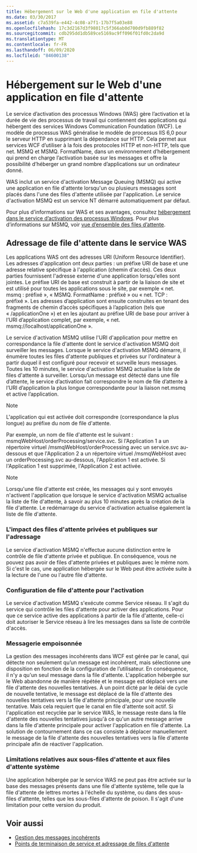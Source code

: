 ```yaml
---
title: Hébergement sur le Web d'une application en file d'attente
ms.date: 03/30/2017
ms.assetid: c7a539fa-e442-4c08-a7f1-17b7f5a03e88
ms.openlocfilehash: 17c3d2167d3f98017c5f366ab0d700d9fb889f82
ms.sourcegitcommit: cdb295dd1db589ce5169ac9ff096f01fd0c2da9d
ms.translationtype: MT
ms.contentlocale: fr-FR
ms.lasthandoff: 06/09/2020
ms.locfileid: "84600138"
---
```

# <a name="web-hosting-a-queued-application"></a>Hébergement sur le Web d'une application en file d'attente
Le service d’activation des processus Windows (WAS) gère l’activation et la durée de vie des processus de travail qui contiennent des applications qui hébergent des services Windows Communication Foundation (WCF). Le modèle de processus WAS généralise le modèle de processus IIS 6,0 pour le serveur HTTP en supprimant la dépendance sur HTTP. Cela permet aux services WCF d’utiliser à la fois des protocoles HTTP et non-HTTP, tels que net. MSMQ et MSMQ. FormatName, dans un environnement d’hébergement qui prend en charge l’activation basée sur les messages et offre la possibilité d’héberger un grand nombre d’applications sur un ordinateur donné.  
  
 WAS inclut un service d'activation Message Queuing (MSMQ) qui active une application en file d'attente lorsqu'un ou plusieurs messages sont placés dans l'une des files d'attente utilisée par l'application. Le service d'activation MSMQ est un service NT démarré automatiquement par défaut.  
  
 Pour plus d’informations sur WAS et ses avantages, consultez [hébergement dans le service d’activation des processus Windows](hosting-in-windows-process-activation-service.md). Pour plus d’informations sur MSMQ, voir [vue d’ensemble des files d’attente](queues-overview.md).
  
## <a name="queue-addressing-in-was"></a>Adressage de file d'attente dans le service WAS  
 Les applications WAS ont des adresses URI (Uniform Resource Identifier). Les adresses d'application ont deux parties : un préfixe URI de base et une adresse relative spécifique à l'application (chemin d'accès). Ces deux parties fournissent l'adresse externe d'une application lorsqu'elles sont jointes. Le préfixe URI de base est construit à partir de la liaison de site et est utilisé pour toutes les applications sous le site, par exemple « net. msmq : préfixé », « MSMQ. FormatName : préfixé » ou « net. TCP : préfixé ». Les adresses d’application sont ensuite construites en tenant des fragments de chemin d’accès spécifiques à l’application (tels que « /applicationOne ») et en les ajoutant au préfixe URI de base pour arriver à l’URI d’application complet, par exemple, « net. msmq://localhost/applicationOne ».  
  
 Le service d'activation MSMQ utilise l'URI d'application pour mettre en correspondance la file d'attente dont le service d'activation MSMQ doit surveiller les messages. Lorsque le service d'activation MSMQ démarre, il énumère toutes les files d'attente publiques et privées sur l'ordinateur à partir duquel il est configuré pour recevoir et surveille leurs messages. Toutes les 10 minutes, le service d'activation MSMQ actualise la liste de files d'attente à surveiller. Lorsqu’un message est détecté dans une file d’attente, le service d’activation fait correspondre le nom de file d’attente à l’URI d’application la plus longue correspondante pour la liaison net.msmq et active l’application.  
  
> [!NOTE]
> L'application qui est activée doit correspondre (correspondance la plus longue) au préfixe du nom de file d'attente.  
  
 Par exemple, un nom de file d'attente est le suivant : msmqWebHost/orderProcessing/service.svc. Si l'Application 1 a un répertoire virtuel /msmqWebHost/orderProcessing avec un service.svc au-dessous et que l'Application 2 a un répertoire virtuel /msmqWebHost avec un orderProcessing.svc au-dessous, l'Application 1 est activée. Si l'Application 1 est supprimée, l'Application 2 est activée.  
  
> [!NOTE]
> Lorsqu'une file d'attente est créée, les messages qui y sont envoyés n'activent l'application que lorsque le service d'activation MSMQ actualise la liste de file d'attente, à savoir au plus 10 minutes après la création de la file d'attente. Le redémarrage du service d'activation actualise également la liste de file d'attente.  
  
### <a name="the-effect-of-private-and-public-queues-on-addressing"></a>L'impact des files d'attente privées et publiques sur l'adressage  
 Le service d'activation MSMQ n'effectue aucune distinction entre le contrôle de file d'attente privée et publique. En conséquence, vous ne pouvez pas avoir de files d'attente privées et publiques avec le même nom. Si c'est le cas, une application hébergée sur le Web peut être activée suite à la lecture de l'une ou l'autre file d'attente.  
  
### <a name="queue-configuration-for-activation"></a>Configuration de file d'attente pour l'activation  
 Le service d'activation MSMQ s'exécute comme Service réseau. Il s'agit du service qui contrôle les files d'attente pour activer des applications. Pour que ce service active des applications à partir de la file d'attente, celle-ci doit autoriser le Service réseau à lire les messages dans sa liste de contrôle d'accès.  
  
### <a name="poison-messaging"></a>Messagerie empoisonnée  
 La gestion des messages incohérents dans WCF est gérée par le canal, qui détecte non seulement qu’un message est incohérent, mais sélectionne une disposition en fonction de la configuration de l’utilisateur. En conséquence, il n'y a qu'un seul message dans la file d'attente. L'application hébergée sur le Web abandonne de manière répétée et le message est déplacé vers une file d'attente des nouvelles tentatives. À un point dicté par le délai de cycle de nouvelle tentative, le message est déplacé de la file d'attente des nouvelles tentatives vers la file d'attente principale, pour une nouvelle tentative. Mais cela requiert que le canal en file d'attente soit actif. Si l'application est recyclée par le service WAS, le message reste dans la file d'attente des nouvelles tentatives jusqu'à ce qu'un autre message arrive dans la file d'attente principale pour activer l'application en file d'attente. La solution de contournement dans ce cas consiste à déplacer manuellement le message de la file d'attente des nouvelles tentatives vers la file d'attente principale afin de réactiver l'application.  
  
### <a name="subqueue-and-system-queue-caveat"></a>Limitations relatives aux sous-files d'attente et aux files d'attente système  
 Une application hébergée par le service WAS ne peut pas être activée sur la base des messages présents dans une file d'attente système, telle que la file d'attente de lettres mortes à l'échelle du système, ou dans des sous-files d'attente, telles que les sous-files d'attente de poison. Il s'agit d'une limitation pour cette version du produit.  
  
## <a name="see-also"></a>Voir aussi

- [Gestion des messages incohérents](poison-message-handling.md)
- [Points de terminaison de service et adressage de files d'attente](service-endpoints-and-queue-addressing.md)
